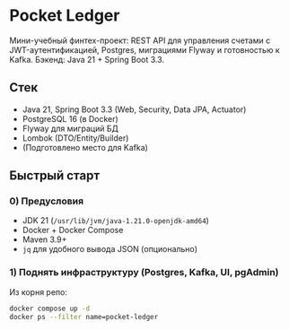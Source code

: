 # Pocket Ledger 

Мини-учебный финтех-проект: REST API для управления счетами с JWT-аутентификацией, Postgres, миграциями Flyway и готовностью к Kafka. Бэкенд: Java 21 + Spring Boot 3.3.

## Стек

- Java 21, Spring Boot 3.3 (Web, Security, Data JPA, Actuator)
- PostgreSQL 16 (в Docker)
- Flyway для миграций БД
- Lombok (DTO/Entity/Builder)
- (Подготовлено место для Kafka)

## Быстрый старт

### 0) Предусловия
- JDK 21 (`/usr/lib/jvm/java-1.21.0-openjdk-amd64`)
- Docker + Docker Compose
- Maven 3.9+
- `jq` для удобного вывода JSON (опционально)

### 1) Поднять инфраструктуру (Postgres, Kafka, UI, pgAdmin)
Из корня репо:
```bash
docker compose up -d
docker ps --filter name=pocket-ledger
